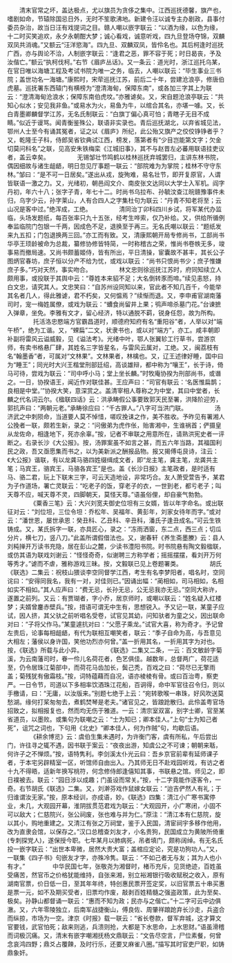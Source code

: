 <!-- { "loadSidebar": true } -->
　　清末官常之坏，盖达极点，尤以旗员为贪侈之集中。江西巡抚德馨，旗产也，嗜剧如命，节辕除国忌日外，无时不笙歌沸地。新建令汪以诚专主办剧政，县事付委员杂治，故当日汪有戏提词之目。赣人嘲以嵌字联云：“以酒为缘，以色为缘，十二时买笑追欢，永夕永朝酣大梦；诚心看戏，诚意听戏，四九旦登场夺锦，双麟双凤共消魂。”又额云“汪洋慾海”。四九旦、双麟双凤，皆伶名也。其后柯逢时巡抚广西，亦与舆论不洽，人制嵌字联云：“逢君之恶，罪不容于死；时日曷丧，予及汝偕亡。”额云“执柯伐柯。”右节《眉庐丛话》。又一条云：道光时，浙江巡托乌某，在官日唯以海塘工程及考试书院为唯一之务，临去，人嘲以联云：“毕生事业三书院；盖世功名一海塘。”康熙时，宋荦巡抚江苏，前后二十年，尝建沧浪亭，修唐伯虎墓。巡抚署东西辕门有横榜为“澄清海甸，保障东南”，或各加三字其上为联云：“澄清海甸沧浪水；保障东南伯虎坟。”亦雅谑矣。又，宋自题沧浪亭联云：“共知心似水；安见我非鱼。”或易水为火，易鱼为牛，以绾合其名，亦堪一噱。又，长白青墨卿麟督学江苏，无名氏制联云：“白旗丁偏心真可怕；青瞎子无目不成睛。”似近于谩骂。闻青衡鉴殊公，联语非实录也。青后巡抚湖北，以弃省城见法，鄂州人士至今有诵其冤者，证之以《眉庐》所纪，此公殆又旗产之佼佼铮铮者乎？又，乾隆壬子科，侍郎吴省钦典试江西，榜发，落第者有“少目岂能第文字；欠金切莫问科名”之联，见高安朱铁梅栾《江城旧事》，其不与赵晋左必蕃用联语挂吏议者，盖云幸矣。
　　
　　无锡邹壮节鸣鹤以桂林巡抚弃城罢归，主讲东林书院，偶因细故与诸生龃龉，明日忽见厅事题一联云：“部院难为为掌院；桂林不守守东林。”邹曰：“是不可一日居矣。”遂出从戎，旋殉难，易名壮节，即开复原官，人谓皆联语一激之力。又，光绪初，朝邑阎文介、南皮张文达同以大学士入军机。阎字丹初，年六十八；张字子青，年七十二。时尚书乌拉布、孙毓汶查江皖赣豫事件未归，乌字少云，孙字莱山，人有合四人之字集杜句为联云：“丹青不知老将至；云山况是客中过。”绝浑成，工绝。
　　
　　清同治丁卯科四川乡试，将军某代办监临，头场发题纸，每百张率只九十五张，经考生哗索，仅乃补给。又，供给所循例奉监临院门包银一千两，因成色不足，退换至于再三。无名氏嘲以联云：“题纸发来九五扣；门包退换两三回。”亦工而有致。又，清康熙朝开局专修尚书，工部尚书华亭王顼龄被命为总裁，纂修协修皆特简，一时称稽古之荣，惟尚书卷帙无多，竣事易而撤局速。又尚书颇蓄姬侍，皆有所出，平日清操，宦囊故不甚丰，其长公子图炳官春坊，庶子恒以分产不给为忧，或戏以联云：“尚书只恨尚书少；庶子惟嫌庶子多。”巧对天然，事实吻合。
　　
　　林文忠则徐巡抚江苏时，府同知续立人颇用事，或投联于其舆中云：“尊姓本来貂不足；大名倒转豕而啼。”续见恚怒，持白文忠，请究其人。文忠笑曰：“自苏州设同知以来，官此者不知几百千，今能举其名者几人，得此雅谑，君不朽矣，又何愠焉？”续惭而退。又，李申甫官湖南藩司时，宠一梅姓属僚，或戏为联云：“螬食尚留井上果；鸮声啼杀墓门花。”台谏摭入弹章，坐免。李雅有文才，留心经济，特以通脱不羁，锐身任怨，故为所构。
　　
　　托活洛忠愍端方官霸昌道时，顺德府知府有名“重阳谷”者，人举以对“端午桥”，绝为工谐。又，“蜾扁”二文，状隶书也，或以对“端方”，亦工。咸丰朝即补副将雷风云谥威毅，见《谥法考》。光绪中叶，鄂人张翼轸工行草书，尝游京师，有卖书格悬厂肆，其姓名三字皆星名，与雷风云属对，工绝。又，闽荔枝有名“翰墨香”者，可属对“文林果”。文林果者，林檎也。又，辽王述律好睡，国中曰为“睡王”；同光时大兴王楷堂刑部廷绍，高谈雄辩，都中称为“嚷王”，长于诗，倚马可待，尝戏为联云：“司中呼小马；堂上坐长麟。”时牧庵协揆为刑部尚书，或谮之。一日，协揆语王，闻近作对联佳甚。王应声曰：“司官有联云：‘名医惟扁鹊；良相是中堂。’”协揆大笑，意深赏之。盖清宰相人尊称之为中堂，其曰中堂者，长麟之代名词云尔。《楹联四话》云：洪承畴假公事要致郭天民至署，洪降阶迎劳，郭抗声曰：“两朝元老。”承畴徐应曰：“千古罪人。”八字可当洪门联。
　　
　　汤济武之中刺陨命，当道要人莫不悼惜，嗟叹挽诔之作，美不胜收。予昨见有署湘人公挽者一联，颇若生新，录之：“问傲弟为虎作伥，贻害湘中，生谁祸首；俨摄皇从龙佐命，相逢地下，死亦余辜。”按，记者不审联之用意所在，请熟洪宪史者一评断之。右录长沙《大公报》。按，汤罪案虽不如言之甚，而五六年当路，其福国利民之政，吾又亟愿集而书之，以为美新派之酬报品物。报又揭傅屯艮诗，注云：《大公报》谐联，有以龙龚马骆四姓缀缉成文者，即“龙主笔，龚主笔，龙龚共主笔；马宾王，骆宾王，马骆各宾王”是也。盖《长沙日报》主笔政者，是时适有马、骆二君，玩上下联末三字，可云天造地设，非常巧合。友人萧受萱告予，某君为子作道场，署亡灵联云：“吃老子的饭，穿老子的衣，一世到老，都亏老子；叫天尊不应，喊天尊不灵，四脚朝天，莫怪天尊。”语虽俗俚，却自豪气勃勃。
　　
　　《粟香三笔》云：大兴刘宽夫御史位坦有三女婿，皆以年字命名。或出联征对云：“刘位坦，三位令坦：乔松年、吴福年、黄彭年，刘家女待年而字。”或对云：“潘世恩，屡世承恩：癸丑科、乙丑科、辛丑科，潘氏子逢丑成名。”可云生铁铸成。又，某氏拆字一联，亦具匠心，录之：“冻雨洒窗，东二点，西三点；切瓜分片，横七刀，竖八刀。”此盖所谓假借法也。又，谢春轩《养生斋墨賸》云：县人刘杶掸开万读书充隐，居在彭山之麓，少读书澧阳书院。时书院悬有陶文毅楹联，或仿其语为联戏刘谢云：“怪怪奇奇，似谢聘三方称学者；摇摇摆摆，看刘开万何等秀才。”谑而不虐，雅称游戏三昧。按，文毅联已见上卷题署类。
　　
　　胡氏《联选》二集云：祝枝山猥谈李空同督学江西，考生有名李梦阳者，唱名时，空同诧曰：“安得同我名，我有一对，对佳则已。”因诵出幅：“蔺相如，司马相如，名相如实不相如。”其人应声曰：“费无忌，长孙无忌，公无忌我亦无忌。”空同大称许，遂置之前列。又云：有贾瑚者，字小乔，居京师时，或嘲以联云：“姓名疑入红楼梦；夫婿曾鏖赤壁兵。”按，措语可谓无中生有，思想锐入。予又记一联，某童子应试，因人挤，其父驮之前听唱名受卷，试官见其幼，问知驮者为童之父，因出联命对曰：“子将父作马。”某童遽抗对曰：“父愿子乘龙。”试官大喜，称为奇才。予记曾左贵后，论事每相龃龉，有代为联相互嘲笑者，联云：“季子自命为高，与吾意见大相左；藩侯以身许国，笑他功烈亦何曾。”盖一折用其名，一折用其字为对也。按，《联选》所载与此小异。
　　
　　《联选》二集又二条，一云：百文敏龄字菊溪，为云南藩司时，眷一伶儿名荷花者，色艺俱佳。越数年，总督两广，荷花适至，仍令居珠江菊部中，而荷花马齿加长，鬓己秃，百戏之曰：“荷尽已无擎雨盖；菊残犹有傲霜枝。”按，词特蕴藉而自况，语亦棱棱有骨。或曰百治粤，察吏严。一日令节，司道以下多相率饮酒珠江花船，百诇得，命中军官往召令归，则以手檄请，曰：“无庸，以汝版来。”别题七绝于上云：“宛转歌喉一串珠，好风吹送莫愁湖。缘何打桨匆匆去，煮鹤焚琴是老夫。”诸官见之，皆踉跄散归。此伶盖粤官场招致之，拟相报复也，然而均无伤于雅道。一云：清宗室双富，别字士卿，官至某省道员，以墨败。或集句为联嘲之云：“士为知已；卿本佳人。”上句“士为知己者死”，诅咒之词也，下句用《北史》“卿本佳人，何为作贼”句，均歇后语。
　　
　　《耕余博览》云：虞伯生集未遇时，为许衡门客，虞有所私，午后尝出门，许往寻之辄不遇，因书联于案云：“夜夜出游，知虞公之不可谏；朝朝来聒，何许子之不惮烦。”按，语特隽利。李剑溪太仆光云曰：吾乡京官前辈有延师课子者，于本宅另辟精室一区，听馆师自由出入。乃其师无日不赴戏园听戏，有访之者十九不得晤，适新年换写桃符，何念修侍郎逢僖知其事，书联悬之馆。师见之，即日襆被去。联云：“园日涉以成趣；门虽设而常关。”按，十二字竟能作逐客令，一奇。右节胡氏《联选》二集。又，刘澣芬戏作鼠嫁女联云：“迨吉俨然人有礼；于归谁谓汝无家。”按，原本经训，亦成语，妙。《联选》四集：清江小广寒书寓停业，未几，大观园开幕，淮阴拔贯范君戏为联云：“大观园开，小广寒闭，小固不可以敌大；仁慈院兴，张公祠废，张也难与并为仁。”原注：“清江本有仁慈院，旋以其小，购地重建之。又清江有张之万祠堂，鉴于入民国，清宦祠宇多移作他用，改为直隶会馆，以保存之。”汉口总稽查刘友才，小名贵狗，民国成立为黄陂所倚重(专刺探党人)，遂保授今职。七年某月以肺病死，吊者填门，颇称阔绰。有无名氏投一嵌字联云：“出世本卑微，居然大贵大富；盖棺应定论，究是功狗功人。”又，一联集《四子书》句嵌友才字，亦殊冷隽。联云：“不如己者无与友；其为人也小有才。”
　　
　　中华民国七年，张敬尧为湘督时，楮币充斥，见货绝迹，百姓虽受痛苦，然官币之价格犹能维持，自张来湘，别立裕湘银行吸收赋税之收入，原有湖南官票，价日低一日，至其年年终，特创惠民票开签定奖，以旧官票五十串买惠是票一元，如不及期买受者，旧票均作废，敲剥百姓精髓之强盗政策，此为至矣、极矣。孙静山都督诵一联云：“惠而不知为政；民亦与之偕亡。”十二字可云中边俱澈。又，六年零陵独立，后南军战捷衡山，傅良佐、周肇祥踉跄弃长沙走，兵盗合而纵掠，市场为一空。津京《时报》载一联云：“省长卷款，督军弃城，这才算文官要钱，武官怕死；敌来则逃，兵溃则抢，大都是下水思命，上水思财。”语虽滑稽而词极沉痛。又，清末有嵌字嘲湘抚杨文鼎联云：“文告尽空言，尸位素餐，何曾念哀鸿四野；鼎爻占覆餗，及时行乐，还要叉麻雀八圈。”描写其时官吏尸职，如铸鼎象奸。
　　
